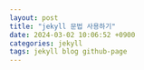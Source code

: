 ```yaml
---
layout: post
title: "jekyll 문법 사용하기"
date: 2024-03-02 10:06:52 +0900
categories: jekyll
tags: jekyll blog github-page
---
```

